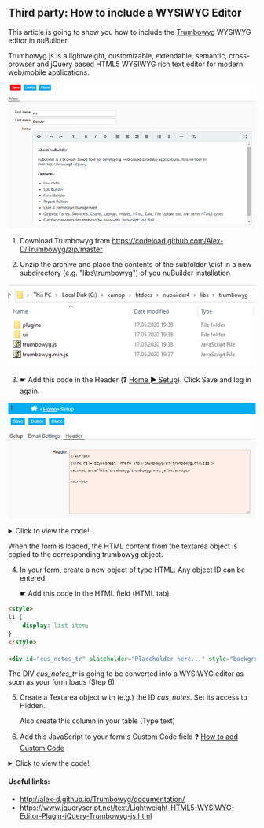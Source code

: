 ## Third party: How to include a WYSIWYG Editor

This article is going to show you how to include the [Trumbowyg](http://alex-d.github.io/Trumbowyg/) WYSIWYG editor in nuBuilder.

Trumbowyg.js is a lightweight, customizable, extendable, semantic, cross-browser and jQuery based HTML5 WYSIWYG rich text editor for modern web/mobile applications.

<p align="left">
  <img src="screenshots/trumbowyg.png">
</p>



1. Download Trumbowyg from https://codeload.github.com/Alex-D/Trumbowyg/zip/master

2. Unzip the archive and place the contents of the subfolder \dist in a new subdirectory (e.g. "libs\trumbowyg") of you nuBuilder installation


<p align="left">
  <img src="screenshots/unzip.png">
</p>



3. ☛  Add this code in the Header (❓ [Home ► Setup](/common/setup_header.gif)). Click Save and log in again.


<p align="left">
  <img src="screenshots/header.png">
</p>


<details>
 <summary>Click to view the code!</summary>
  
```javascript
</script>

<link rel="stylesheet" href="libs/trumbowyg/ui/trumbowyg.min.css">

<script src="libs/trumbowyg/trumbowyg.min.js"></script>

<script>
```
</details>

When the form is loaded, the HTML content from the textarea object is copied to the corresponding trumbowyg object. 


4. In your form, create a new object of type HTML. Any object ID can be entered.

   ☛  Add this code in the HTML field (HTML tab).
   
```html   
<style>
li {
    display: list-item;
}
</style>

<div id="cus_notes_tr" placeholder="Placeholder here..." style="background:white"></div>
```
The DIV *cus_notes_tr* is going to be converted into a WYSIWYG editor as soon as your form loads (Step 6)

5. Create a Textarea object with (e.g.) the ID *cus_notes*. Set its access to Hidden.
   
   Also create this column in your table (Type text)
   
     
6. Add this JavaScript to your form's Custom Code field
   ❓ [How to add Custom Code](/common/form_add_custom_code_javascript.gif)

<details>
  <summary>Click to view the code!</summary>

```javascript

if (nuFormType() == 'edit') {

    // init the trumbowyg plugin
    $("div[id='cus_notes_tr']").trumbowyg({
        btns: [
            ['viewHTML']
            , ['undo', 'redo']
            , ['formatting']
            , ['strong', 'em', 'del']
            , ['justifyLeft', 'justifyCenter', 'justifyRight', 'justifyFull']
            , ['unorderedList', 'orderedList']
            , ['horizontalRule']
            , ['removeformat']
            , ['fullscreen']
        ]
        , semantic: false
        , resetCss: true
        , removeformatPasted: false
    });

    $('.trumbowyg-button-pane').css('z-index', '1');

    // Get the html code of the nuBuilder object and assign it to the trumbowyg editor
    var html = $('#cus_notes').val();
    $('#cus_notes_tr').trumbowyg('html', html);
}

function nuBeforeSave() {

    // Get the html code of the trumbowyg editor and assign it to the nuBuilder object
    var html = $('#cus_notes_tr').trumbowyg('html');
    $('#cus_notes').val(html).change();
    return true;

}
```
</details>

#### Useful links:

* http://alex-d.github.io/Trumbowyg/documentation/
* https://www.jqueryscript.net/text/Lightweight-HTML5-WYSIWYG-Editor-Plugin-jQuery-Trumbowyg-js.html
